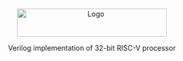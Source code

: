 <br />
<p align="center">
  <a href="https://riscv.org">
    <img src="images/RISCV.png" alt="Logo" width="300" height="56">
  </a>

   <p align="center">
    Verilog implementation of 32-bit RISC-V processor
   </p>
